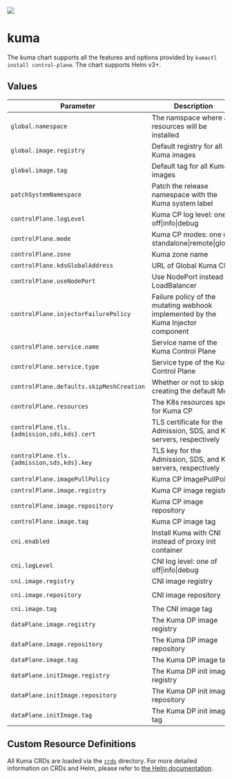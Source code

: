 [![][kuma-logo]][kuma-url]

# kuma

The kuma chart supports all the features and options provided by `kumactl install control-plane`.
The chart supports Helm v3+.

## Values

| Parameter                                   | Description                                                                       | Default                              |
|---------------------------------------------|-----------------------------------------------------------------------------------|--------------------------------------|
| `global.namespace     `                     | The namspace where all resources will be installed                                | `kuma-system`                        |
| `global.image.registry`                     | Default registry for all Kuma images                                              | `kong-docker-kuma-docker.bintray.io` |
| `global.image.tag`                          | Default tag for all Kuma images                                                   | nil, defaults to Chart.AppVersion    |
| `patchSystemNamespace`                      | Patch the release namespace with the Kuma system label                            | `true`                               |
| `controlPlane.logLevel`                     | Kuma CP log level: one of off\|info\|debug                                        | `info`                               |
| `controlPlane.mode`                         | Kuma CP modes: one of standalone\|remote\|global                                  | `standalone`                         |
| `controlPlane.zone`                         | Kuma zone name                                                                    | nil                                  |
| `controlPlane.kdsGlobalAddress`             | URL of Global Kuma CP                                                             |                                      |
| `controlPlane.useNodePort`                  | Use NodePort instead of LoadBalancer                                              | `false`                              |
| `controlPlane.injectorFailurePolicy`        | Failure policy of the mutating webhook implemented by the Kuma Injector component | `Ignore`                             |
| `controlPlane.service.name`                 | Service name of the Kuma Control Plane                                            | nil                                  |
| `controlPlane.service.type`                 | Service type of the Kuma Control Plane                                            | ClusterIP                            |
| `controlPlane.defaults.skipMeshCreation`    | Whether or not to skip creating the default Mesh                                  | `true`                               |
| `controlPlane.resources`                    | The K8s resources spec for Kuma CP                                                | nil, differs based on mode           |
| `controlPlane.tls.{admission,sds,kds}.cert` | TLS certificate for the Admission, SDS, and KDS servers, respectively             | nil, generated and self-signed       |
| `controlPlane.tls.{admission,sds,kds}.key`  | TLS key for the Admission, SDS, and KDS servers, respectively                     | nil, generated and self-signed       |
| `controlPlane.imagePullPolicy`              | Kuma CP ImagePullPolicy                                                           | `IfNotPresent`                       |
| `controlPlane.image.registry`               | Kuma CP image registry                                                            | nil, uses global                     |
| `controlPlane.image.repository`             | Kuma CP image repository                                                          | `kuma-cp`                            |
| `controlPlane.image.tag`                    | Kuma CP image tag                                                                 | nil, uses global                     |
| `cni.enabled`                               | Install Kuma with CNI instead of proxy init container                             | `false`                              |
| `cni.logLevel`                              | CNI log level: one of off\|info\|debug                                            | `info`                               |
| `cni.image.registry`                        | CNI image registry                                                                | `docker.io`                          |
| `cni.image.repository`                      | CNI image repository                                                              | `lobkovilya/install-cni`             |
| `cni.image.tag`                             | The CNI image tag                                                                 | `0.0.1`                              |
| `dataPlane.image.registry`                  | The Kuma DP image registry                                                        | nil, uses global                     |
| `dataPlane.image.repository`                | The Kuma DP image repository                                                      | `kuma-cp`                            |
| `dataPlane.image.tag`                       | The Kuma DP image tag                                                             | nil, uses global                     |
| `dataPlane.initImage.registry`              | The Kuma DP init image registry                                                   | nil, uses global                     |
| `dataPlane.initImage.repository`            | The Kuma DP init image repository                                                 | `kuma-init`                          |
| `dataPlane.initImage.tag`                   | The Kuma DP init image tag                                                        | nil, uses global                     |

## Custom Resource Definitions

All Kuma CRDs are loaded via the [`crds`](crds) directory. For more detailed information on CRDs and Helm,
please refer to [the Helm documentation][helm-crd].


[kuma-url]: https://kuma.io/
[kuma-logo]: https://kuma-public-assets.s3.amazonaws.com/kuma-logo-v2.png
[helm-crd]: https://helm.sh/docs/chart_best_practices/custom_resource_definitions/
